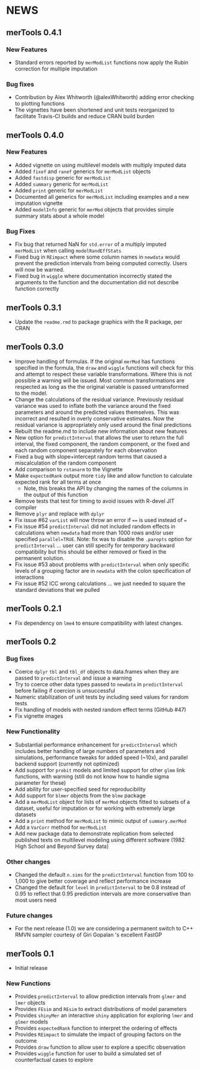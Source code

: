 # NEWS

## merTools 0.4.1

### New Features
- Standard errors reported by `merModList` functions now apply the Rubin 
correction for multiple imputation

### Bug fixes
- Contribution by Alex Whitworth (@alexWhitworth) adding error checking to plotting
functions
- The vignettes have been shortened and unit tests reorganized to facilitate 
Travis-CI builds and reduce CRAN build burden

## merTools 0.4.0

### New Features
- Added vignette on using multilevel models with multiply imputed data
- Added `fixef` and `ranef` generics for `merModList` objects
- Added `fastdisp` generic for `merModList`
- Added `summary` generic for `merModList`
- Added `print` generic for `merModList`
- Documented all generics for `merModList` including examples and a new 
imputation vignette
- Added `modelInfo` generic for `merMod` objects that provides simple summary 
stats about a whole model

### Bug Fixes
- Fix bug that returned NaN for `std.error` of a multiply imputed `merModList` 
when calling `modelRandEffStats`
- Fixed bug in `REimpact` where some column names in `newdata` would prevent the 
prediction intervals from being computed correctly. Users will now be warned.
- Fixed bug in `wiggle` where documentation incorrectly stated the arguments to 
the function and the documentation did not describe function correctly

## merTools 0.3.1

- Update the `readme.rmd` to package graphics with the R package, per CRAN

## merTools 0.3.0

- Improve handling of formulas. If the original `merMod` has functions specified 
in the formula, the `draw` and `wiggle` functions will check for this and attempt 
to respect these variable transformations. Where this is not possible a warning 
will be issued. Most common transformations are respected as long as the the 
original variable is passed untransformed to the model. 
- Change the calculations of the residual variance. Previously residual variance 
was used to inflate both the variance around the fixed parameters and around the 
predicted values themselves. This was incorrect and resulted in overly conservative 
estimates. Now the residual variance is appropriately only used around the 
final predictions
- Rebuilt the readme.md to include new information about new features
- New option for `predictInterval` that allows the user to return the full 
interval, the fixed component, the random component, or the fixed and each random 
component separately for each observation
- Fixed a bug with slope+intercept random terms that caused a miscalculation of 
the random component
- Add comparison to `rstanarm` to the Vignette
- Make `expectedRank` output more `tidy` like and allow function to calculate 
expected rank for all terms at once
  - Note, this breaks the API by changing the names of the columns in the output 
  of this function
- Remove tests that test for timing to avoid issues with R-devel JIT compiler
- Remove `plyr` and replace with `dplyr`
- Fix issue #62 `varList` will now throw an error if `==` is used instead of `=`
- Fix issue #54 `predictInterval` did not included random effects in calculations
  when `newdata` had more than 1000 rows and/or user specified `parallel=TRUE`. 
  Note: fix was to disable the `.paropts` option for `predictInterval` ... user
  can still specify for *temporary* backward compatibility but this should be
  either removed or fixed in the permanent solution.
- Fix issue #53 about problems with `predictInterval` when only specific levels
  of a grouping factor are in `newdata` with the colon specification of 
  interactions
- Fix issue #52 ICC wrong calculations ... we just needed to square the standard
  deviations that we pulled

## merTools 0.2.1

- Fix dependency on `lme4` to ensure compatibility with latest changes. 

## merTools 0.2

### Bug fixes

- Coerce `dplyr` `tbl` and `tbl_df` objects to data.frames when they are passed 
to `predictInterval` and issue a warning
- Try to coerce other data types passed to `newdata` in `predictInterval` before 
failing if coercion is unsuccessful
- Numeric stabilization of unit tests by including seed values for random tests
- Fix handling of models with nested random effect terms (GitHub #47)
- Fix vignette images

### New Functionality

- Substantial performance enhancement for `predictInterval` which includes better 
handling of large numbers of parameters and simulations, performance 
tweaks for added speed (~10x), and parallel backend support (currently not optimized)
- Add support for `probit` models and limited support for other `glmm` link functions, with warning (still do not know how to handle sigma parameter 
for these)
- Add ability for user-specified seed for reproducibility
- Add support for `blmer` objects from the `blme` package
- Add a `merModList` object for lists of `merMod` objects fitted to subsets 
of a dataset, useful for imputation or for working with extremely large datasets
- Add a `print` method for `merModList` to mimic output of `summary.merMod`
- Add a `VarCorr` method for `merModList`
- Add new package data to demonstrate replication from selected published texts 
on multilevel modeling using different software (1982 High School and Beyond Survey data)

### Other changes

- Changed the default `n.sims` for the `predictInterval` function from 100 to 1,000 
to give better coverage and reflect performance increase
- Changed the default for `level` in `predictInterval` to be 0.8 instead of 0.95 
to reflect that 0.95 prediction intervals are more conservative than most users 
need

### Future changes
- For the next release (1.0) we are considering a permanent switch to 
C++ RMVN sampler courtesy of Giri Gopalan 's excellent FastGP



## merTools 0.1
- Initial release

### New Functions
- Provides `predictInterval` to allow prediction intervals from `glmer` and `lmer` 
objects
- Provides `FEsim` and `REsim` to extract distributions of model parameters
- Provides `shinyMer` an interactive `shiny` application for exploring `lmer` 
and `glmer` models
- Provides `expectedRank` function to interpret the ordering of effects
- Provides `REimpact` to simulate the impact of grouping factors on the outcome
- Provides `draw` function to allow user to explore a specific observation
- Provides `wiggle` function for user to build a simulated set of counterfactual 
cases to explore
